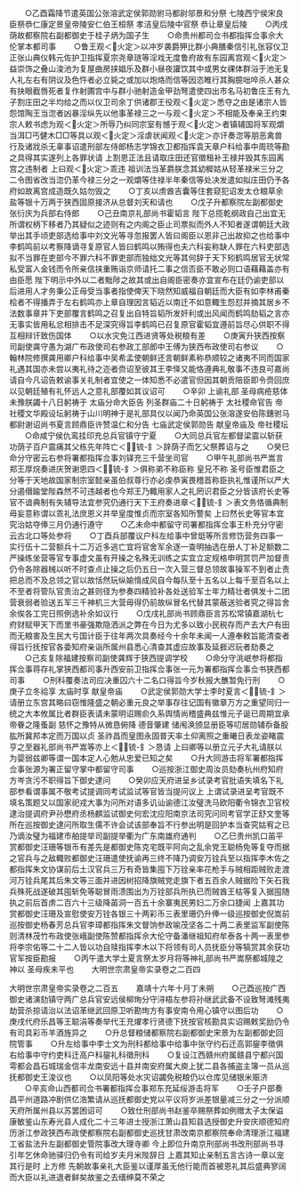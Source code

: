 <!-- { "loadSidebar": true } -->
　　○乙酉霜降节遣英国公张溶武定侯郭勋驸马都尉邬景和分祭  七陵西宁侯宋良臣祭恭仁康定景皇帝陵安仁伯王桓祭  孝洁皇后陵中官祭  恭让章皇后陵
　　○丙戌荫故都察院右副都御史于桂子炳为国子生
　　○命贵州都司佥书都指挥佥事佘大伦掌本都司事
　　○鲁王观＜火定＞以冲岁袭爵狎比群小典膳秦信引礼张容仪卫正张山典仪韩元佐护卫指挥夏宗尧章琏等淫戏无度鲁府故有东园离宫观＜火定＞益崇饰之叠山浚池为复屋曲房挟娼乐及群小昼夜讙饮其中或男女祼体群浴于池无复人礼左右有阴议及色忤者必立毙之或加以炮烙而信等因恣睢行其胸臆咄啐杀人甚众有抉眼截唇死者复作射圃宫中与群小驰射造金甲劲弩遣使四出市名马初鲁庄王有九子割庄田之半均给之而以仪卫司余丁供诸郡王役观＜火定＞悉夺之由是诸宗人皆怨馆陶王当淴者凶暴淫纵先以他事革禄三之一与观＜火定＞不相能及奉亲王约束宗人敕书虑为观＜火定＞所辱乃纠同宗室有憾于观＜火定＞者镇辅国将军观爝当洱□丐健木□□等具以观＜火定＞淫虐状闻观＜火定＞亦讦奏淴等朋恶禽兽行及诸戕杀无辜事诏遣刑部左侍郎杨志学锦衣卫都指挥袁天章户科给事中周珫等勘之具得其实遂列上各罪状请  上割恩正法且请取庄田还官徵租补王禄并毁其东园离宫之违制者  上曰观＜火定＞乖违  祖训法当革爵朕念其幼穉姑从轻革禄米三分之二令图省改当淴仍革今禄三分之一观爝等住禄半年秦信等处决发遣如拟庄田仍予各府如故离宫成造既久姑勿毁之
　　○丁亥以虏酋吉囊等住套窥犯诏发太仓粮草余盐等银十万两于狭西固原接济从总督刘天和请也
　　○戊子升都察院左副都御史张衍庆为兵部右侍郎
　　○己丑南京礼部尚书霍韬言  陛下总揽乾纲政自己出宜无所谓权柄下移者乃其疑似之迹则有之内阁之臣止司票拟而外人不知者遂谓朝廷大政举出其手顷吏部选给事中刘文光等寻忽报罢人皆曰阁臣以恩非己出故抑之也给事中李鹤鸣前以考察降谪寻复原官人皆曰鹤鸣以贿得也夫六科妄称缺人罪在六科吏部选拟不当罪在吏部今不罪六科不罪吏部而独绌文光等其何辞于天下矧鹤鸣居官无状常私受富人金钱而令所亲信挟重贿诣京师请托二事之信否臣不敢必则口语藉藉盖亦有由臣愿  陛下明示中外以二者黜陟之故其或出自阁臣密奏亦宜宣布在廷仍谕吏部以后进用人才务秉公正毋受当事者指使俾天下晓然知威福自朝廷而大臣有如李林甫秦桧者不得播弄于左右鹤鸣亦上章自理因言韬近以南迁不如意輙生怨怼并摘其居乡不法数事章并下吏部覆言鹤鸣之召复出自特旨韬所发奸利或出风闻而鹤鸣劾韬之言亦无事实皆用私忿相排击不足深究得旨李鹤鸣已召复原官霍韬宜遵前旨尽心供职不得互相辩讦致伤国体
　　○以水灾免江西进贤等处税粮有差
　　○庚寅升狭西按察司副使龚守愚为湖广布政使司右参政工部郎中王傅为狭西布政使司右参议
　　○翰林院修撰龚用卿户科给事中吴希孟使朝鲜还言朝鲜素称恭顺较之诸夷不同而国家礼遇其国亦未尝以夷礼待之迩者赍诏至彼其王李怿又能恪遵典礼敬事不违良可嘉尚请自今凡诏告敕谕事关礼制者宜使之一体知悉不必遣官但因其朝贡陪臣即令赍回庶以见朝廷殖有礼怀远人之意礼部覆如其议诏可
　　○辛卯  上谕礼部  圣母病疮慈体未豫朕蠲十八日躬祷于  太庙分命大臣告  列圣群庙二十日躬祷于  太社稷命官告  帝社稷文华殿设坛躬祷于山川明神于是礼部具仪以闻乃命英国公张溶遂安伯陈鏸驸马都尉谢诏尚书夏言顾鼎臣许赞温仁和分告  七庙武定侯郭勋告  献皇帝庙及  帝社稷坛
　　○命咸宁侯仇鸾挂印充总兵官镇守宁夏
　　○大同总兵官左都督梁震以斩获功荫子百户震痛其父栋先年阵亡＜锍-釒＞辞荫子而乞父祭葬诏与之
　　○癸巳命分守密云右参将署都指挥佥事刘铎充三千营坐司官
　　○甲午礼部尚书严嵩言郑王厚烷奏进庆贺谢恩四＜锍-釒＞俱称弟不称臣称  皇兄不称  圣号臣惟君臣之分等于天地故国家制宗室懿亲虽伯叔尊行亦必虔恭寅畏稽首称臣执礼惟谨所以严大分遏僣踰堂陛森然不可违越者也今郑王乃輙用家人之礼罔识君臣之分皆该府长史等官不谙典制有失辅导法宜参究仍通行天下王府奏进章＜锍-釒＞表文务恪循典制毋妄意称谓以乖礼法庶恩义并举皇度惟贞而宗室各知所警矣  上曰然长史等官本宜究治姑夺俸三月仍通行遵守
　　○乙未命中都留守司署都指挥佥事王朴充分守密云古北口等处参将
　　○丁酉兵部覆议户科左给事中曾烶等所言修饬营务四事一实行伍十二营额兵十二万近多逃亡宜将官舍军余逐一查明抽选在册人丁补足额数二严操练坐营等官专事虚文虽有开操之名殊无训练之实宜立定规格申明赏罚严加督责仍令各除器械以听不时查点止操之后仍五日一次入营三督总领故事操军不到者止责把总而不及总领之官以故恬然玩纵媮惰成风自今每队至十五名以上每千至百名以上不至者将管队官责治之甚则径为参奏四精验补各处送验军士年力精壮者俱发十二团营衰弱者验送五军三千神机三大营毋得仍前故纵冒名代替其蒙蔽送验者究之得旨舍余俟各工完日照例选补余如议行
　　○戊戌礼部尚书顾鼎臣言苏松常镇嘉湖杭七府财赋甲天下而里书豪强欺隐洒派之弊在今日为尤多以致小民税存而产去大户有田而无粮害及生民大亏国计臣于往年两次具奏经今十余年未闻一人遵奉敕旨能清查者得旨行抚按官各委知府亲诣所属州县悉心清查其虚应故事及延捱迟玩者劾奏之
　　○己亥复除福建按察司副使龚辉于狭西提调学校
　　○命分守洮岷参将都指挥佥事蒋存礼掌狭西都司事升西安前卫指挥佥事张一元为署都指挥佥事佥书狭西都司事
　　○刑科覆奏法司应决重囚六十二名口得旨今岁秋报大醮暂免行刑
　　○庚子立冬祫享  太庙时享  献皇帝庙
　　○武定侯郭勋大学士李时夏言＜锍-釒＞请册立东宫其略曰窃惟隆盛之朝必重元良之举事存往记国有徽章万方之重望同归一统之大本攸属比者群臣表请未蒙明诏赐俞久系舆情尚稽盛典兹惟元子诞已周期宜承  帝眷之隆蚤副  慈怀之豫特从微恳俯降  德音肇建  储闱涣颁显册臣等叨居勋辅忝备股肱所冀邦本定而万国以贞  圣祚昌而皇图永固普天率土仰离照之重曦日表龙姿睹震亨之至器礼部尚书严嵩等亦上＜锍-釒＞恳请  上曰卿等以册立元子大礼请朕以为婴弱兹卿等谓一国本定人心勉从忠爱已知之矣
　　○升大同游击将军署都指挥佥事张源为署正留守掌中都留守司事
　　○巡按浙江御史周汝员劾奏杭州府知府方岑贪污不职得旨下御史逮问
　　○癸卯应天府进呈乡试录考官批语失填名下礼部参看谓事属不敬考试提调同考试监试等官皆当提问议上  上谓试录进呈考官既不填名策题又以国家祀戎大事为问所对语多讥讪谕德江汝璧洗马欧阳衢令锦衣卫官校逮治提调府尹孙懋府丞杨麒监试御史何宏沈应阳南京法司究问同考官学正舒文奎等所在巡按御史逮问所取生儒不许会试该部奉旨不行参出明是回护本当查究姑宥之已乃谪汝璧为福建市舶提举司副提举衢为广东南雄府通判
　　○乙巳贵州凯口苖平赏都御史汪珊等银币有差先是都御史陈克宅既平阿向之乱余党王聪杨免等复夺而据之官兵与之敌輙败都御史汪珊遣使抚谕再三终不降乃调安万铨兵至以指挥李木佐之都指挥朱文协谋前后土汉官兵三万有奇皆集囤下万铨亲率花枪手与贼相距贼败走渡河万铨兵尾其后朱文等三面并进因树招降旗贼党走旗下者五百余人贼据险下矢石我兵殊死战遂破其囤斩免等聪冒雨溃围出为万铨部兵所执已而贼酋王枯等复入据囤随执之前后首虏二百六十三级降苖洞一百五十余寨夷民男妇二万余口捷闻  上嘉其功赏都御史汪珊及宣慰使安万铨各银三十两彩币三表里珊仍升俸一级巡按御史倪嵩前巡按御史杨春芳总兵官李璋都指挥朱文督饷参政喻茂坚各二十两二表里监军副使陈则清林茂竹布政使张峨副使陈赞都指挥佘大伦守备潘继祖知府牟泰各十两一表里参将李宗佑等二十二人皆以功自赎指挥李木以下将领有司人员抚臣分等犒赏其余获功官军按臣勘报
　　○丙午遣大学士夏言祭太岁月将等神礼部尚书严嵩祭都城隍之神以  圣母疾未平也
　　大明世宗肃皇帝实录卷之二百四


大明世宗肃皇帝实录卷之二百五
　　嘉靖十六年十月丁未朔
　　○己酉巡按广西御史诸演劾镇守两广总兵官安远侯柳珣分守浔梧左参将孙继武武备不设致弩滩残夷劫营杀掠请治以法诏革继武回原卫听勘珣方有事安南令用心镇守以图后功
　　○庚戌代府乐昌等王聪涓等奏举代王充燿孝行贤德下抚按官核勘具实诏赐敕奖励仍令有司具彩币羊酒旌异之
　　○升总督粮储都察院右副都御史宋景为左副都御史回院管事
　　○升左给事中李士文为刑科都给事中给事中张守约石迁高郭鋆李徵俱右给事中守约吏科迁高户科鋆礼科徵刑科
　　○复设江西赣州府属赣县宁都兴国雩都会昌石城瑞金信丰龙南安远十县并南安府属大庾上犹二县各捕盗主簿一员从巡抚都御史王浚议也
　　○以凤阳等处水灾诏蠲免税粮仍以仓库见储银米赈济
　　○辛亥命山西都司佥书署都指挥佥事郑东充延绥游击将军
　　○壬子户部奏昌平州道路冲剧供亿浩繁请从巡抚都御史党以平议将岁派差银量减三分之一分派顺天府所属州县以苏罢困诏可
　　○致仕刑部尚书赵鉴卒赐祭葬如例赠太子太保谥康敏鉴山东寿光县人成化二十三年进士授浙江萧山县知县选授御史升安庆顺德知府历浙江参政狭西布政使都察院右副都御史巡抚甘肃改南京都察院奉命清理浙江福建工省盐法升左副都御史管院事改大理寺卿  今上即位升南京刑部尚书改刑部尚书寻引年乞休命驰驿归仍令有司给岁夫月米陛辞日  上嘉其知止亲制五言古诗一章以宠其行是时  上方修  先朝故事亲礼大臣鉴以谨厚虽无他行能而首被恩礼其后盛典寥阔而大臣以礼进退者鲜矣故鉴之去缙绅莫不荣之
